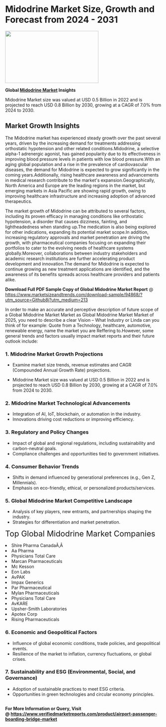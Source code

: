 <H1>Midodrine Market Size, Growth and Forecast from 2024 - 2031</H1><img class="aligncenter size-medium wp-image-584254" src="https://thirdeyenews.in/wp-content/uploads/2024/09/Global-Market-Research-300x168.jpeg" alt="" width="300" height="168" /><p><strong>Global&nbsp;<a href="https://www.marketsizeandtrends.com/download-sample/94868/?utm_source=Github8j?utm_medium=213">Midodrine Market</a> Insights</strong></p><p>Midodrine Market size was valued at USD 0.5 Billion in 2022 and is projected to reach USD 0.8 Billion by 2030, growing at a CAGR of 7.0% from 2024 to 2030.</p><p><h2>Market Growth Insights</h2> <p>The Midodrine market has experienced steady growth over the past several years, driven by the increasing demand for treatments addressing orthostatic hypotension and other related conditions.Midodrine, a selective alpha-1 adrenergic agonist, has gained popularity due to its effectiveness in improving blood pressure levels in patients with low blood pressure.With an aging global population and a rise in the prevalence of cardiovascular diseases, the demand for Midodrine is expected to grow significantly in the coming years.Additionally, rising healthcare awareness and advancements in medical research contribute to the market's expansion.Geographically, North America and Europe are the leading regions in the market, but emerging markets in Asia Pacific are showing rapid growth, owing to improving healthcare infrastructure and increasing adoption of advanced therapeutics.</p> <p>The market growth of Midodrine can be attributed to several factors, including its proven efficacy in managing conditions like orthostatic hypotension, a disorder that causes dizziness, fainting, and lightheadedness when standing up.The medication is also being explored for other indications, expanding its potential market scope.In addition, increasing regulatory approvals and market penetration are driving the growth, with pharmaceutical companies focusing on expanding their portfolios to cater to the evolving needs of healthcare systems globally.Moreover, collaborations between industry stakeholders and academic research institutions are further accelerating product development and innovation.The demand for Midodrine is expected to continue growing as new treatment applications are identified, and the awareness of its benefits spreads across healthcare providers and patients alike.</p> <p><span class=""><strong>Download Full PDF Sample Copy of Global Midodrine Market Report</strong> @ <a href="https://www.marketsizeandtrends.com/download-sample/94868/?utm_source=Github8j?utm_medium=213" target="_blank">https://www.marketsizeandtrends.com/download-sample/94868/?utm_source=Github8j?utm_medium=213</a></span></p><p>In order to make an accurate and perceptive description of future scope of a Global&nbsp;Midodrine Market Market as Global&nbsp;Midodrine Market Market of 2025, you need to describe a clear Vision &ndash; What Industry or Linda can you think of for example: Quote from a Technology, healthcare, automotive, renewable energy, name the market you are Reffering to.However, some general trends and factors usually impact market reports and their future outlook include:</p><h3>1.&nbsp;<strong>Midodrine Market Growth Projections</strong></h3><ul><li>Examine market size trends, revenue estimates and CAGR (Compounded Annual Growth Rate) projections.</li><li><p>Midodrine Market size was valued at USD 0.5 Billion in 2022 and is projected to reach USD 0.8 Billion by 2030, growing at a CAGR of 7.0% from 2024 to 2030.</p></li></ul><h3>2.&nbsp;<strong>Midodrine Market Technological Advancements</strong></h3><ul><li>Integration of AI, IoT, blockchain, or automation in the industry.</li><li>Innovations driving cost reductions or improving efficiency.</li></ul><h3>3.&nbsp;<strong>Regulatory and Policy Changes</strong></h3><ul><li>Impact of global and regional regulations, including sustainability and carbon-neutral goals.</li><li>Compliance challenges and opportunities tied to government initiatives.</li></ul><h3>4.&nbsp;<strong>Consumer Behavior Trends</strong></h3><ul><li>Shifts in demand influenced by generational preferences (e.g., Gen Z, Millennials).</li><li>Emphasis on eco-friendly, ethical, or personalized products/services.</li></ul><h3>5.&nbsp;<strong>Global Midodrine Market Competitive Landscape</strong></h3><ul><li>Analysis of key players, new entrants, and partnerships shaping the industry.</li><li>Strategies for differentiation and market penetration.</li></ul><p data-pm-slice="1 1 []"><span style="color: inherit; font-family: inherit; font-size: 25px;">Top Global Midodrine Market Companies</span></p><div class="" data-test-id=""><p><li>Shire Pharma CanadaÃ‚Â </li><li> Aa Pharma</li><li> Physicians Total Care</li><li> Marcan Pharmaceuticals</li><li> Mc Kesson</li><li> Eon Labs</li><li> AvPAK</li><li> Impax Generics</li><li> Par Pharmaceutical</li><li> Mylan Pharmaceuticals</li><li> Physicians Total Care</li><li> AvKARE</li><li> Upsher-Smith Laboratories</li><li> Apotex Corp</li><li> Rising Pharmaceuticals</li></p></div><h3>6.&nbsp;<strong>Economic and Geopolitical Factors</strong></h3><ul><li>Influence of global economic conditions, trade policies, and geopolitical events.</li><li>Resilience of the market to inflation, currency fluctuations, or global crises.</li></ul><h3>7.&nbsp;<strong>Sustainability and ESG (Environmental, Social, and Governance)</strong></h3><ul><li>Adoption of sustainable practices to meet ESG criteria.</li><li>Opportunities in green technologies and circular economy principles.</li></ul><h2><strong style="font-size: 14px;">For More Information or Query, Visit @&nbsp;</strong><a style="background-color: #ffffff; font-size: 14px;" href="https://www.marketsizeandtrends.com/report/midodrine-market/" target="_blank">https://www.verifiedmarketreports.com/product/airport-passenger-boarding-bridge-market</a></h2>